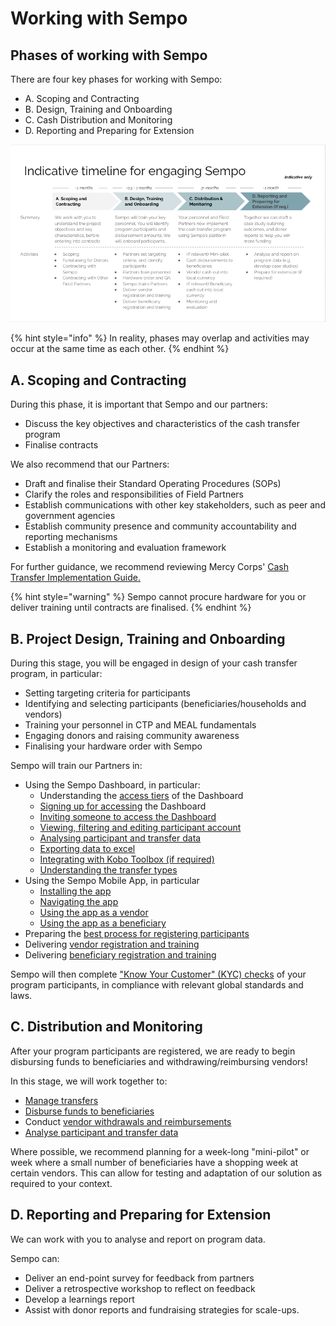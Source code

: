 # Working with Sempo

## Phases of working with Sempo

There are four key phases for working with Sempo:

* A. Scoping and Contracting
* B. Design, Training and Onboarding
* C. Cash Distribution and Monitoring
* D. Reporting and Preparing for Extension

![](.gitbook/assets/image%20%2812%29.png)

{% hint style="info" %}
 In reality, phases may overlap and activities may occur at the same time as each other. 
{% endhint %}

## A. Scoping and Contracting 

During this phase, it is important that Sempo and our partners:

* Discuss the key objectives and characteristics of the cash transfer program 
* Finalise contracts

We also recommend that our Partners:

* Draft and finalise their Standard Operating Procedures \(SOPs\)
* Clarify the roles and responsibilities of Field Partners 
* Establish communications with other key stakeholders, such as peer and government agencies
* Establish community presence and community accountability and reporting mechanisms  
* Establish a monitoring and evaluation framework 

For further guidance, we recommend reviewing Mercy Corps' [Cash Transfer Implementation Guide. ](https://www.mercycorps.org/sites/default/files/2019-11/CashTransferImplementationGuide.pdf)

{% hint style="warning" %}
Sempo cannot procure hardware for you or deliver training until contracts are finalised.
{% endhint %}

## B. Project Design, Training and Onboarding 

During this stage, you will be engaged in design of your cash transfer program, in particular:

* Setting targeting criteria for participants 
* Identifying and selecting participants \(beneficiaries/households and vendors\)
* Training your personnel in CTP and MEAL fundamentals
* Engaging donors and raising community awareness
* Finalising your hardware order with Sempo

Sempo will train our Partners in:

* Using the Sempo Dashboard, in particular:
  * Understanding the [access tiers](sempo-dashboard/dashboard-overview/access-tiers.md) of the Dashboard
  * [Signing up for accessing](sempo-dashboard/how-to-log-in/) the Dashboard
  * [Inviting someone to access the Dashboard](sempo-dashboard/accessing-the-dashboard-1.md)
  * [Viewing, filtering and editing participant account](analytics-and-meal/managing-beneficiaries.md)
  * [Analysing participant and transfer data](analytics-and-meal/analysing-beneficiary-and-vendor-data.md)
  * [Exporting data to excel](analytics-and-meal/exporting-to-excel.md)
  * [Integrating with Kobo Toolbox \(if required\)](integrations/kobotoolbox.md)
  * [Understanding the transfer types](disbursing-and-withdrawing/transfer-types.md)
* Using the Sempo Mobile App, in particular
  * [Installing the app](mobile-app/installing-android-devices-with-the-sempo-app.md)
  * [Navigating the app](mobile-app/app-navigation.md)
  * [Using the app as a vendor](mobile-app/using-the-app-as-a-vendor.md)
  * [Using the app as a beneficiary](mobile-app/using-the-app-as-a-beneficiary.md)
* Preparing the [best process for registering participants](enrolling-vendors/how-to-register-participants.md)
* Delivering [vendor registration and training](enrolling-vendors/quick-overview-of-enrolling-vendors/)
* Delivering [beneficiary registration and training ](enrolling-vendors/overview-of-registering-beneficiaries/) 

Sempo will then complete ["Know Your Customer" \(KYC\) checks](policies-and-security/compliance-aml-ctf/kyc.md) of your program participants, in compliance with relevant global standards and laws.

## C. Distribution and Monitoring 

After your program participants are registered, we are ready to begin disbursing funds to beneficiaries and withdrawing/reimbursing vendors!

In this stage, we will work together to:

* [Manage transfers](disbursing-and-withdrawing/managing-transfers.md)
* [Disburse funds to beneficiaries](disbursing-and-withdrawing/disbursing-funds.md)
* Conduct [vendor withdrawals and reimbursements](disbursing-and-withdrawing/vendor-reimbursement-1.md)
* [Analyse participant and transfer data](analytics-and-meal/analysing-beneficiary-and-vendor-data.md)

Where possible, we recommend planning for a week-long "mini-pilot" or week where a small number of beneficiaries have a shopping week at certain vendors. This can allow for testing and adaptation of our solution as required to your context.

## D. Reporting and Preparing for Extension

We can work with you to analyse and report on program data. 

Sempo can:

* Deliver an end-point survey for feedback from partners 
* Deliver a retrospective workshop to reflect on feedback
* Develop a learnings report 
* Assist with donor reports and fundraising strategies for scale-ups.


